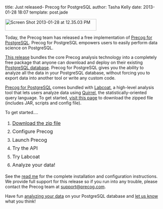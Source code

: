 title: Just released- Precog for PostgreSQL
author: Tasha Kelly
date: 2013-01-28 18:07
template: post.jade

<p><a href="/blog/images/Screen-Shot-2013-01-28-at-12.35.03-PM.png"><img class="alignnone size-medium wp-image-357" alt="Screen Shot 2013-01-28 at 12.35.03 PM" src="/blog/images/Screen-Shot-2013-01-28-at-12.35.03-PM-300x38.png" width="300" height="38" /></a></p>
<p>Today, the Precog team has released a free implementation of <a href="http://www.precog.com/editions/precog-for-postgresql">Precog for PostgreSQL</a>. Precog for PostgreSQL empowers users to easily perform data science on PostgreSQL.</p>
<p><a href="http://www.precog.com/editions/precog-for-postgresql">This release</a> bundles the core Precog analysis technology into a completely free package that anyone can download and deploy on their existing <a href="http://www.postgresql.org/">PostgreSQL database</a>. Precog for PostgreSQL gives you the ability to analyze all the data in your PostgreSQL database, without forcing you to export data into another tool or write any custom code.</p>
<p><a href="http://www.precog.com/editions/precog-for-postgresql">Precog for PostgreSQL</a> comes bundled with <a href="http://precog.com/products/labcoat">Labcoat</a>, a high-level analysis tool that lets users analyze data using <a href="http://quirrel-lang.org/">Quirrel</a>, the statistically-oriented query language. To get started, <a href="http://www.precog.com/editions/precog-for-postgresql">visit this page</a> to download the zipped file (includes JAR, scripts and config file).</p>
<p>To get started&#8230;.</p>
<ol>
<li><a href="http://www.precog.com/editions/precog-for-postgresql"><span style="line-height: 1.714285714; font-size: 1rem;">Download the zip file</span></a></li>
<li><span style="line-height: 1.714285714; font-size: 1rem;">Configure Precog</span></li>
<li><span style="line-height: 1.714285714; font-size: 1rem;">Launch Precog</span></li>
<li><span style="line-height: 1.714285714; font-size: 1rem;">Try the API</span></li>
<li><span style="line-height: 1.714285714; font-size: 1rem;">Try Labcoat</span></li>
<li><span style="line-height: 1.714285714; font-size: 1rem;">Analyze your data!</span></li>
</ol>
<p>See the <a href="http://www.precog.com/external/editions/precog-for-postgresql-readme.htm">read me</a> for the complete installation and configuration instructions. We provide full support for this release so if you run into any trouble, please contact the Precog team at <a href="mailto:support@precog.com">support@precog.com</a>.</p>
<p>Have fun <a href="http://www.precog.com/editions/precog-for-postgresql">analyzing your data</a> on your PostgreSQL database and <a href="http://www.precog.com/contact/sales">let us know</a> what you think!</p>